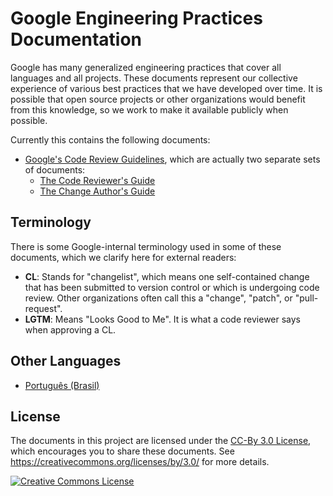 # Google Engineering Practices Documentation

Google has many generalized engineering practices that cover all languages and
all projects. These documents represent our collective experience of various
best practices that we have developed over time. It is possible that open source
projects or other organizations would benefit from this knowledge, so we work to
make it available publicly when possible.

Currently this contains the following documents:

- [Google's Code Review Guidelines](review/index.md), which are actually two
  separate sets of documents:
  - [The Code Reviewer's Guide](review/reviewer/index.md)
  - [The Change Author's Guide](review/developer/index.md)

## Terminology

There is some Google-internal terminology used in some of these documents, which
we clarify here for external readers:

- **CL**: Stands for "changelist", which means one self-contained change that
  has been submitted to version control or which is undergoing code review.
  Other organizations often call this a "change", "patch", or "pull-request".
- **LGTM**: Means "Looks Good to Me". It is what a code reviewer says when
  approving a CL.

## Other Languages

- [Português (Brasil)](/translations/pt-br/README.md)

## License

The documents in this project are licensed under the
[CC-By 3.0 License](LICENSE), which encourages you to share these documents. See
<https://creativecommons.org/licenses/by/3.0/> for more details.

<a rel="license" href="https://creativecommons.org/licenses/by/3.0/"><img alt="Creative Commons License" style="border-width:0" src="https://i.creativecommons.org/l/by/3.0/88x31.png" /></a>
